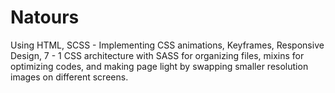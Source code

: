 # Natours

Using HTML, SCSS - Implementing CSS animations, Keyframes, Responsive Design, 7 - 1 CSS architecture with SASS for organizing files, mixins for optimizing codes, and making page light by swapping smaller resolution images on different screens.
